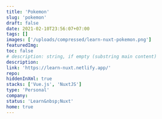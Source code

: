 ```yaml
---
title: 'Pokemon'
slug: 'pokemon'
draft: false
date: 2021-02-10T23:56:07+07:00
tags: []
images: ['/uploads/compressed/learn-nuxt-pokemon.png']
featuredImg:
toc: false
# description: string, if empty (substring main content)
description:
link: 'https://learn-nuxt.netlify.app/'
repo:
hiddenInXml: true
stacks: ['Vue.js', 'NuxtJS']
type: 'Personal'
company:
status: 'Learn&nbsp;Nuxt'
home: true
---
```

